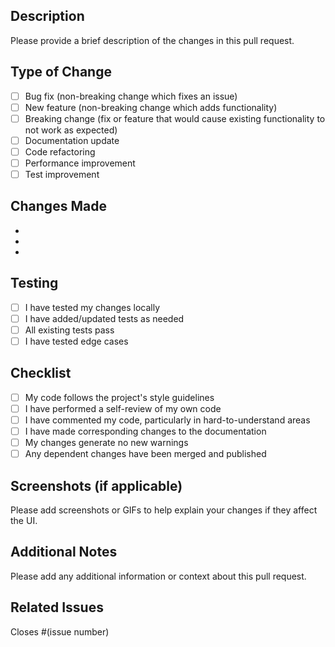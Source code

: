 ## Description

Please provide a brief description of the changes in this pull request.

## Type of Change

- [ ] Bug fix (non-breaking change which fixes an issue)
- [ ] New feature (non-breaking change which adds functionality)
- [ ] Breaking change (fix or feature that would cause existing functionality to not work as expected)
- [ ] Documentation update
- [ ] Code refactoring
- [ ] Performance improvement
- [ ] Test improvement

## Changes Made

- 
- 
- 

## Testing

- [ ] I have tested my changes locally
- [ ] I have added/updated tests as needed
- [ ] All existing tests pass
- [ ] I have tested edge cases

## Checklist

- [ ] My code follows the project's style guidelines
- [ ] I have performed a self-review of my own code
- [ ] I have commented my code, particularly in hard-to-understand areas
- [ ] I have made corresponding changes to the documentation
- [ ] My changes generate no new warnings
- [ ] Any dependent changes have been merged and published

## Screenshots (if applicable)

Please add screenshots or GIFs to help explain your changes if they affect the UI.

## Additional Notes

Please add any additional information or context about this pull request.

## Related Issues

Closes #(issue number)
